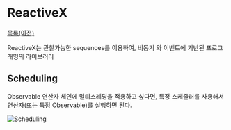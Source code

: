 # ReactiveX
[목록(이전)](../ReadMe.md)

ReactiveX는 관찰가능한 sequences를 이용하여, 비동기 와 이벤트에 기반된 프로그래밍의 라이브러리

## Scheduling
Observable 연산자 체인에 멀티스레딩을 적용하고 싶다면, 특정 스케줄러를 사용해서 연산자(또는 특정 Observable)를 실행하면 된다.

![Scheduling](https://reactivex.io/documentation/operators/images/schedulers.png)